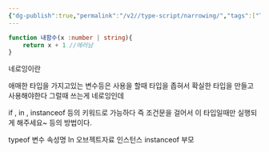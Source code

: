 ```yaml
---
{"dg-publish":true,"permalink":"/v2//type-script/narrowing/","tags":["TypeScript"]}
---
```



```ts
function 내함수(x :number | string){ 
	return x + 1 //에러남 
}
```

네로잉이란

애매한 타입을 가지고있는 변수등은 사용을 할때 타입을 좁혀서 확실한 타입을 만들고 사용해야한다 그럴때 쓰는게 네로잉인데

if , in , instanceof 등의 키워드로 가능하다 즉 조건문을 걸어서 이 타입일때만 실행되게 해주세요~ 등의 방법이다.

typeof 변수
속성명 In 오브젝트자료
인스턴스 instanceof 부모